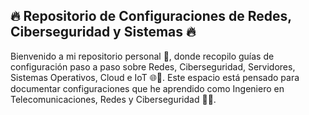 ## 🔥 Repositorio de Configuraciones de Redes, Ciberseguridad y Sistemas 🔥

Bienvenido a mi repositorio personal 📌, donde recopilo guías de configuración paso a paso sobre Redes, Ciberseguridad, Servidores, Sistemas Operativos, Cloud e IoT 🌐🔐. 
Este espacio está pensado para documentar configuraciones que he aprendido como Ingeniero en Telecomunicaciones, Redes y Ciberseguridad 🧠💪.
